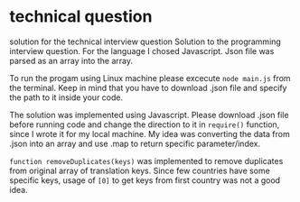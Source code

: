 # technical question
 solution for the technical interview question
Solution to the programming interview question. For the language I chosed Javascript. Json file was parsed as an array into the array.

To run the progam using Linux machine please excecute `node main.js` from the terminal. Keep in mind that you have to download .json file and specify the path to it inside your code.

The solution was implemented using Javascript. 
Please download .json file before running code and change the direction to it in `require()` function, since I wrote it for my local machine. 
My idea was converting the data from .json into an array and use .map to return specific parameter/index. 

`function removeDuplicates(keys)` was implemented to remove duplicates from original array of translation keys. Since few countries have some specific keys, usage of `[0]` to get keys from first country was not a good idea. 
